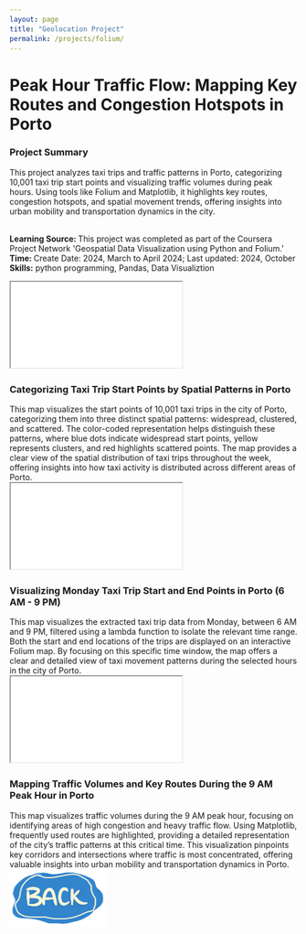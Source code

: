 ```yaml
---
layout: page
title: "Geolocation Project"
permalink: /projects/folium/
---
```


<div class="project-container">

  <h1 class="project-title">Peak Hour Traffic Flow: Mapping Key Routes and Congestion Hotspots in Porto </h1>
  <h3 class="map-subtitle">Project Summary</h3>
  <t class="description">This project analyzes taxi trips and traffic patterns in Porto, categorizing 10,001 taxi trip start points and visualizing traffic volumes during peak hours. Using tools like Folium and Matplotlib, it highlights key routes, congestion hotspots, and spatial movement trends, offering insights into urban mobility and transportation dynamics in the city.<br></t>

  <t class="description"><br><strong>Learning Source: </strong>This project was completed as part of the Coursera Project Network 'Geospatial Data Visualization using Python and Folium.'</t>
  <t class="description"><br><strong>Time: </strong>Create Date: 2024, March to April 2024; Last updated: 2024, October</t>
  <t><br><strong>Skills:</strong> python programming, Pandas, Data Visualiztion<br></t>

  <!-- Map 1 -->
  <div class="map-section">
      <iframe 
          class="map-container"
          src="/assets/maps/dot_map.html"
          allowfullscreen>
      </iframe>
  </div>

  <div class="description">
      <h3 class="map-subtitle">Categorizing Taxi Trip Start Points by Spatial Patterns in Porto</h3>
      <t>This map visualizes the start points of 10,001 taxi trips in the city of Porto, categorizing them into three distinct spatial patterns: widespread, clustered, and scattered. The color-coded representation helps distinguish these patterns, where blue dots indicate widespread start points, yellow represents clusters, and red highlights scattered points. The map provides a clear view of the spatial distribution of taxi trips throughout the week, offering insights into how taxi activity is distributed across different areas of Porto.</t>
  </div>

  <!-- Map 2 -->
  <div class="map-section">
      <iframe 
          class="map-container"
          src="/assets/maps/monday_day_map.html"
          allowfullscreen>
      </iframe>
  </div>

  <div class="description">
      <h3 class="map-subtitle">Visualizing Monday Taxi Trip Start and End Points in Porto (6 AM - 9 PM)</h3>
      <t>This map visualizes the extracted taxi trip data from Monday, between 6 AM and 9 PM, filtered using a lambda function to isolate the relevant time range. Both the start and end locations of the trips are displayed on an interactive Folium map. By focusing on this specific time window, the map offers a clear and detailed view of taxi movement patterns during the selected hours in the city of Porto.</t>
  </div>

  <!-- Map 5 -->
  <div class="map-section">
      <iframe 
          class="map-container"
          src="/assets/maps/q7_map.html"
          allowfullscreen>
      </iframe>
  </div>

  <div class="description">
      <h3 class="map-subtitle">Mapping Traffic Volumes and Key Routes During the 9 AM Peak Hour in Porto</h3>
      <t>This map visualizes traffic volumes during the 9 AM peak hour, focusing on identifying areas of high congestion and heavy traffic flow. Using Matplotlib, frequently used routes are highlighted, providing a detailed representation of the city’s traffic patterns at this critical time. This visualization pinpoints key corridors and intersections where traffic is most concentrated, offering valuable insights into urban mobility and transportation dynamics in Porto.</t>
  </div>

  <div class="back-to-projects">
      <a href="/projects/">
          <img src="/assets/images/back_button.png" alt="Back to Projects">
      </a>
  </div>

</div>
